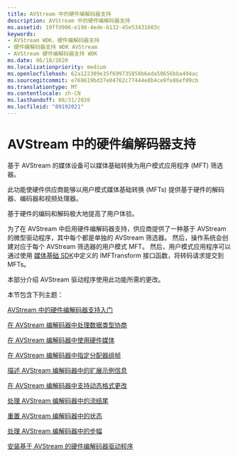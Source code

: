 ```yaml
---
title: AVStream 中的硬件编解码器支持
description: AVStream 中的硬件编解码器支持
ms.assetid: 19ffd906-e198-4ede-b132-45e53431603c
keywords:
- AVStream WDK，硬件编解码器支持
- 硬件编解码器支持 WDK AVStream
- AVStream 硬件编解码器支持 WDK
ms.date: 06/18/2020
ms.localizationpriority: medium
ms.openlocfilehash: 62a122309e35f699735850b6eda50656bba494ac
ms.sourcegitcommit: e769619bd37e04762c77444e8b4ce9fe86ef09cb
ms.translationtype: MT
ms.contentlocale: zh-CN
ms.lasthandoff: 08/31/2020
ms.locfileid: "89192021"
---
```

# <a name="hardware-codec-support-in-avstream"></a>AVStream 中的硬件编解码器支持

基于 AVStream 的媒体设备可以媒体基础转换为用户模式应用程序 (MFT) 筛选器。

此功能使硬件供应商能够以用户模式媒体基础转换 (MFTs) 提供基于硬件的解码器、编码器和视频处理器。

基于硬件的编码和解码极大地提高了用户体验。

为了在 AVStream 中启用硬件编解码器支持，供应商提供了一种基于 AVStream 的微型驱动程序，其中每个都是单独的 AVStream 筛选器。 然后，操作系统会创建对应于每个 AVStream 筛选器的用户模式 MFT。 然后，用户模式应用程序可以通过使用 [媒体基础 SDK](/windows/win32/medfound/microsoft-media-foundation-sdk)中定义的 IMFTransform 接口函数，将转码请求提交到 MFTs。

本部分介绍 AVStream 驱动程序使用此功能所需的更改。

本节包含下列主题：

[AVStream 中的硬件编解码器支持入门](getting-started-with-hardware-codec-support-in-avstream.md)

[在 AVStream 编解码器中处理数据类型协商](handling-data-type-negotiation-in-avstream-codecs.md)

[在 AVStream 编解码器中使用硬件媒体](using-hardware-mediums-in-avstream-codecs.md)

[在 AVStream 编解码器中指定分配器组帧](specifying-allocator-framing-in-avstream-codecs.md)

[描述 AVStream 编解码器中的扩展示例信息](describing-extended-sample-information-in-avstream-codecs.md)

[在 AVStream 编解码器中支持动态格式更改](supporting-dynamic-format-changes-in-avstream-codecs.md)

[处理 AVStream 编解码器中的流结尾](handling-end-of-stream-in-avstream-codecs.md)

[重置 AVStream 编解码器中的状态](resetting-state-in-avstream-codecs.md)

[处理 AVStream 编解码器中的步幅](handling-stride-in-avstream-codecs.md)

[安装基于 AVStream 的硬件编解码器驱动程序](installing-an-avstream-based-hardware-codec-driver.md)